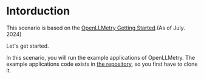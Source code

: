 # Intorduction

This scenario is based on the [OpenLLMetry Getting Started](https://github.com/traceloop/openllmetry?tab=readme-ov-file#-getting-started).(As of July. 2024)

Let's get started.

In this scenario, you will run the example applications of OpenLLMetry.
The example applications code exists in [the repository](https://github.com/traceloop/openllmetry/tree/main/packages/sample-app), so you first have to clone it.

<!-- 事前セットアップでpython周りがインストール完了すること、doneと出るまで待ってほしいことを記載 -->